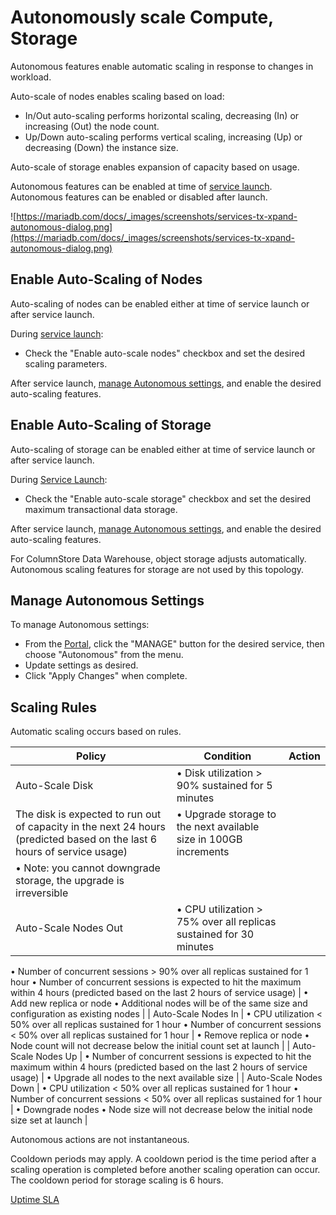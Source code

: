 # Autonomously scale Compute, Storage

Autonomous features enable automatic scaling in response to changes in workload.

Auto-scale of nodes enables scaling based on load:

- In/Out auto-scaling performs horizontal scaling, decreasing (In) or increasing (Out) the node count.
- Up/Down auto-scaling performs vertical scaling, increasing (Up) or decreasing (Down) the instance size.

Auto-scale of storage enables expansion of capacity based on usage.

Autonomous features can be enabled at time of [service launch](https://mariadb.com/docs/skysql-dbaas/service-management/nr-launch/). Autonomous features can be enabled or disabled after launch.

![https://mariadb.com/docs/_images/screenshots/services-tx-xpand-autonomous-dialog.png](https://mariadb.com/docs/_images/screenshots/services-tx-xpand-autonomous-dialog.png)



## **Enable Auto-Scaling of Nodes**

Auto-scaling of nodes can be enabled either at time of service launch or after service launch.

During [service launch](https://mariadb.com/docs/skysql-dbaas/service-management/nr-launch/):

- Check the "Enable auto-scale nodes" checkbox and set the desired scaling parameters.

After service launch, [manage Autonomous settings](https://mariadb.com/docs/skysql-dbaas/service-management/nr-autonomous/#Manage_Autonomous_Settings), and enable the desired auto-scaling features.

## **Enable Auto-Scaling of Storage**

Auto-scaling of storage can be enabled either at time of service launch or after service launch.

During [Service Launch](https://mariadb.com/docs/skysql-dbaas/service-management/nr-launch/):

- Check the "Enable auto-scale storage" checkbox and set the desired maximum transactional data storage.

After service launch, [manage Autonomous settings](https://mariadb.com/docs/skysql-dbaas/service-management/nr-autonomous/#Manage_Autonomous_Settings), and enable the desired auto-scaling features.

For ColumnStore Data Warehouse, object storage adjusts automatically. Autonomous scaling features for storage are not used by this topology.

## **Manage Autonomous Settings**

To manage Autonomous settings:

- From the [Portal](https://mariadb.com/docs/skysql-dbaas/working/nr-portal/), click the "MANAGE" button for the desired service, then choose "Autonomous" from the menu.
- Update settings as desired.
- Click "Apply Changes" when complete.

## **Scaling Rules**

Automatic scaling occurs based on rules.

| Policy | Condition | Action |
| --- | --- | --- |
| Auto-Scale Disk | • Disk utilization > 90% sustained for 5 minutes
The disk is expected to run out of capacity in the next 24 hours (predicted based on the last 6 hours of service usage) | • Upgrade storage to the next available size in 100GB increments
• Note: you cannot downgrade storage, the upgrade is irreversible |
| Auto-Scale Nodes Out | • CPU utilization > 75% over all replicas sustained for 30 minutes
• Number of concurrent sessions > 90% over all replicas sustained for 1 hour
• Number of concurrent sessions is expected to hit the maximum within 4 hours (predicted based on the last 2 hours of service usage) | • Add new replica or node
• Additional nodes will be of the same size and configuration as existing nodes |
| Auto-Scale Nodes In | • CPU utilization < 50% over all replicas sustained for 1 hour
• Number of concurrent sessions < 50% over all replicas sustained for 1 hour | • Remove replica or node
• Node count will not decrease below the initial count set at launch |
| Auto-Scale Nodes Up | • Number of concurrent sessions is expected to hit the maximum within 4 hours (predicted based on the last 2 hours of service usage) | • Upgrade all nodes to the next available size |
| Auto-Scale Nodes Down | • CPU utilization < 50% over all replicas sustained for 1 hour
• Number of concurrent sessions < 50% over all replicas sustained for 1 hour | • Downgrade nodes
• Node size will not decrease below the initial node size set at launch |

Autonomous actions are not instantaneous.

Cooldown periods may apply. A cooldown period is the time period after a scaling operation is completed before another scaling operation can occur. The cooldown period for storage scaling is 6 hours.

[Uptime SLA](Uptime%20SLA%20ea985d9f82fc48b8bc0476cd359f48ce.md)